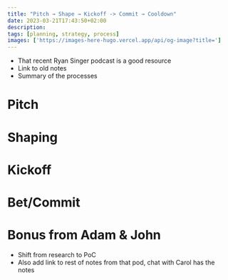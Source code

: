 ```yaml
---
title: "Pitch → Shape → Kickoff -> Commit → Cooldown"
date: 2023-03-21T17:43:50+02:00
description: 
tags: [planning, strategy, process]
images: ['https://images-here-hugo.vercel.app/api/og-image?title=']
---
```


- That recent Ryan Singer podcast is a good resource
- Link to old notes
- Summary of the processes

# Pitch

# Shaping

# Kickoff

# Bet/Commit

# Bonus from Adam & John
- Shift from research to PoC
- Also add link to rest of notes from that pod, chat with Carol has the notes